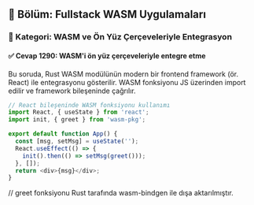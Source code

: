 ## 📘 Bölüm: Fullstack WASM Uygulamaları
### 🔹 Kategori: WASM ve Ön Yüz Çerçeveleriyle Entegrasyon
#### ✅ Cevap 1290: WASM'i ön yüz çerçeveleriyle entegre etme

Bu soruda, Rust WASM modülünün modern bir frontend framework (ör. React) ile entegrasyonu gösterilir. WASM fonksiyonu JS üzerinden import edilir ve framework bileşeninde çağrılır.

```javascript
// React bileşeninde WASM fonksiyonu kullanımı
import React, { useState } from 'react';
import init, { greet } from 'wasm-pkg';

export default function App() {
  const [msg, setMsg] = useState('');
  React.useEffect(() => {
    init().then(() => setMsg(greet()));
  }, []);
  return <div>{msg}</div>;
}
```
// greet fonksiyonu Rust tarafında wasm-bindgen ile dışa aktarılmıştır.

